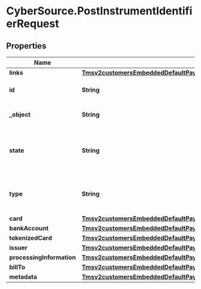 # CyberSource.PostInstrumentIdentifierRequest

## Properties
Name | Type | Description | Notes
------------ | ------------- | ------------- | -------------
**links** | [**Tmsv2customersEmbeddedDefaultPaymentInstrumentEmbeddedInstrumentIdentifierLinks**](Tmsv2customersEmbeddedDefaultPaymentInstrumentEmbeddedInstrumentIdentifierLinks.md) |  | [optional] 
**id** | **String** | The Id of the Instrument Identifier Token.  | [optional] 
**_object** | **String** | The type.  Possible Values: - instrumentIdentifier  | [optional] 
**state** | **String** | Issuers state for the card number. Possible Values: - ACTIVE - CLOSED : The account has been closed.  | [optional] 
**type** | **String** | The type of Instrument Identifier. Possible Values: - enrollable card  | [optional] 
**card** | [**Tmsv2customersEmbeddedDefaultPaymentInstrumentEmbeddedInstrumentIdentifierCard**](Tmsv2customersEmbeddedDefaultPaymentInstrumentEmbeddedInstrumentIdentifierCard.md) |  | [optional] 
**bankAccount** | [**Tmsv2customersEmbeddedDefaultPaymentInstrumentEmbeddedInstrumentIdentifierBankAccount**](Tmsv2customersEmbeddedDefaultPaymentInstrumentEmbeddedInstrumentIdentifierBankAccount.md) |  | [optional] 
**tokenizedCard** | [**Tmsv2customersEmbeddedDefaultPaymentInstrumentEmbeddedInstrumentIdentifierTokenizedCard**](Tmsv2customersEmbeddedDefaultPaymentInstrumentEmbeddedInstrumentIdentifierTokenizedCard.md) |  | [optional] 
**issuer** | [**Tmsv2customersEmbeddedDefaultPaymentInstrumentEmbeddedInstrumentIdentifierIssuer**](Tmsv2customersEmbeddedDefaultPaymentInstrumentEmbeddedInstrumentIdentifierIssuer.md) |  | [optional] 
**processingInformation** | [**Tmsv2customersEmbeddedDefaultPaymentInstrumentEmbeddedInstrumentIdentifierProcessingInformation**](Tmsv2customersEmbeddedDefaultPaymentInstrumentEmbeddedInstrumentIdentifierProcessingInformation.md) |  | [optional] 
**billTo** | [**Tmsv2customersEmbeddedDefaultPaymentInstrumentEmbeddedInstrumentIdentifierBillTo**](Tmsv2customersEmbeddedDefaultPaymentInstrumentEmbeddedInstrumentIdentifierBillTo.md) |  | [optional] 
**metadata** | [**Tmsv2customersEmbeddedDefaultPaymentInstrumentEmbeddedInstrumentIdentifierMetadata**](Tmsv2customersEmbeddedDefaultPaymentInstrumentEmbeddedInstrumentIdentifierMetadata.md) |  | [optional] 


